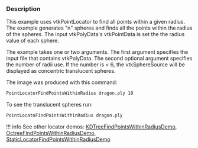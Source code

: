 ### Description

This example uses vtkPointLocator to find all points within a given radius. The example generates "n" spheres and finds all the points within the radius of the spheres. The input vtkPolyData's vtkPointData is set the the radius value of each sphere.

The example takes one or two arguments. The first argument specifies the input file that contains vtkPolyData. The second optional argument specifies the number of radii use. If the number is < 6, the vtkSphereSource will be displayed as concentric translucent spheres.

The image was produced with this command:

``` bash
PointLocatorFindPointsWithinRadius dragon.ply 10
```

To see the translucent spheres run:

``` bash
PointLocatoFindPointsWithinRadius dragon.ply
```

!!! info
    See other locator demos:
    [KDTreeFindPointsWithinRadiusDemo](../KDTreeFindPointsWithinRadiusDemo),
    [OctreeFindPointsWithinRadiusDemo](../OctreeFindPointsWithinRadiusDemo),
    [StaticLocatorFindPointsWithinRadiusDemo](../StaticLocatorFindPointsWithinRadiusDemo)
